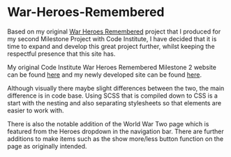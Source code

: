 # War-Heroes-Remembered

Based on my original [War Heroes Remembered](AndrewH1188/war-heroes-remembered-ms2) project that I produced for my second Milestone Project with Code Institute, I have decided that it is time to expand and develop this great project further, whilst keeping the respectful presence that this site has. 

My original Code Institute War Heroes Remembered Milestone 2 website can be found [here](https://andrewh1188.github.io/war-heroes-remembered-ms2/) and my newly developed site can be found [here](https://andrewh1188.github.io/War-Heroes-Remembered/). 

Although visually there maybe slight differences between the two, the main difference is in code base. Using SCSS that is compiled down to CSS is a start with the nesting and also separating stylesheets so that elements are easier to work with.

There is also the notable addition of the World War Two page which is featured from the Heroes dropdown in the navigation bar. 
There are further additions to make items such as the show more/less button function on the page as originally intended.